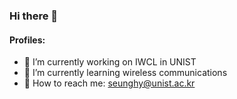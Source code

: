 ### Hi there 👋

<!--
**seunghy1468/seunghy1468** is a ✨ _special_ ✨ repository because its `README.md` (this file) appears on your GitHub profile.

Here are some ideas to get you started:

- 🔭 I’m currently working on ...
- 🌱 I’m currently learning ...
- 👯 I’m looking to collaborate on ...
- 🤔 I’m looking for help with ...
- 💬 Ask me about ...
- 📫 How to reach me: ...
- 😄 Pronouns: ...
- ⚡ Fun fact: ...
-->
#### Profiles:
* 🔭 I’m currently working on IWCL in UNIST
* 🌱 I’m currently learning wireless communications
* 💬 How to reach me: seunghy@unist.ac.kr
